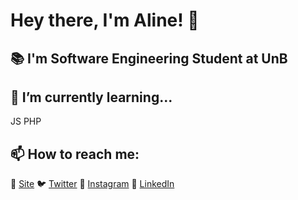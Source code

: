 # Hey there, I'm Aline! 👋

## 📚 I'm Software Engineering Student at UnB

## 🌱 I’m currently learning...
JS
PHP

## 📫 How to reach me: 
🚀 [Site](https://www.alinearaujo.dev)
🐦 [Twitter](https://www.twitter.com/im4line)
📸 [Instagram](https://www.instagran.com/im4line)
💼 [LinkedIn](https://www.linkedin.com/in/srtalinearaujo)

